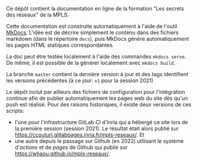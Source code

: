 
Ce dépôt contient la documentation en ligne de la formation "Les secrets
des réseaux" de la MPLS.

Cette documentation est construite automatiquement à l'aide de l'outil
[MkDocs](https://www.mkdocs.org/). L'idée est de décrire simplement le
contenu dans des fichiers markdown (dans le répertoire `docs`), puis
MkDocs génère automatiquement les pages HTML statiques correspondantes.

La doc peut être testée localement à l'aide des commandes 
`mkdocs serve`. De même, il est possible de la générer localement avec 
`mkdocs build`.

La branche `master` contient la dernière version à jour et des tags
identifient les versions précédentes (à ce jour: `v1` pour la session 
2021) 

Le dépôt inclut par ailleurs des fichiers de configuration pour 
l'intégration continue afin de publier automatiquement les pages web du 
site dès qu'un push est réalisé. Pour des raisons historiques, il existe
deux versions de ces scripts:

* l'une pour l'infrastructure GitLab CI d'Inria qui a hébergé ce site
  lors de la première session (session 2021). Le résultat était alors 
  publié sur https://ccouturi.gitlabpages.inria.fr/mpls-reseaux/. Et
* une autre depuis le passage sur Github (en 2022) utilisant le système
  d'*actions* et de *pages* de Github qui publie sur 
  https://whaou.github.io/mpls-reseaux/. 


